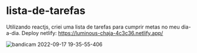 # lista-de-tarefas
Utilizando reactjs, criei uma lista de tarefas para cumprir metas no meu dia-a-dia. Deploy netlify: https://luminous-chaja-4c3c36.netlify.app/

![bandicam 2022-09-17 19-35-55-406](https://user-images.githubusercontent.com/101139441/190878502-efbed00f-a6cd-490b-9475-98e09a02d020.jpg)
